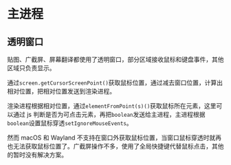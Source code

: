 # 主进程

## 透明窗口

贴图、广截屏、屏幕翻译都使用了透明窗口，部分区域接收鼠标和键盘事件，其他区域只负责显示。

通过`screen.getCursorScreenPoint()`获取鼠标位置，通过减去窗口位置，计算出相对位置，把相对位置发送到渲染进程。

渲染进程根据相对位置，通过`elementFromPoint(s)()`获取鼠标所在元素，这里可以通过 js 判断是否为可点击元素，再把`boolean`发送给主进程，主进程根据`boolean`设置鼠标穿透`setIgnoreMouseEvents`。

然而 macOS 和 Wayland 不支持在窗口外获取鼠标位置，当窗口鼠标穿透时就再也无法获取鼠标位置了。广截屏操作不多，使用了全局快捷键代替鼠标点击，其他的暂时没有解决方案。
